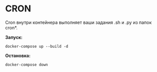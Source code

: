 # CRON

Cron внутри контейнера выполняет ваши задания .sh и .py из папок cron*.

**Запуск:**

```
docker-compose up --build -d
```

**Остановка:**

```
docker-compose down
```
